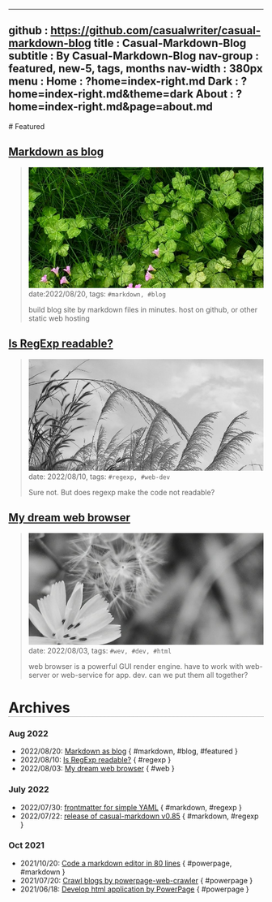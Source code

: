 -----------------------------------------------------------------------------
github     : https://github.com/casualwriter/casual-markdown-blog
title      : Casual-Markdown-Blog 
subtitle   : By Casual-Markdown-Blog
nav-group  : featured, new-5, tags, months
nav-width  : 380px
menu       : 
   Home    : ?home=index-right.md
   Dark    : ?home=index-right.md&theme=dark
   About   : ?home=index-right.md&page=about.md
-----------------------------------------------------------------------------
<style comment="show nav at right">
#header { xbackground: linear-gradient(to bottom right, #06c, #fc0); }
#left-panel  { right:0; left:auto; width: {{nav-width}} }
#right-panel { left:0; border-right:1px solid grey; right:calc({{nav-width}} + 20px) }
h1 { border-bottom:1px dotted grey }
.nav-post a  { color: teal }
.nav-tag  a  { color: #06c }
.nav-month a { color: grey }
.post-date   { font-size:10px; font-weight:400; color:#aaa }
.post-title  { font-size:16px; }
.post-tags   { left-margin:20px; padding:4px; font-size:10px; color:green; font-weight:400 }
</style>

<div id="md-post">
# Featured

## [Markdown as blog](20220820-markdown-as-blog.md)
> ![build blog site by markdown files](campo01.jpg)
> date:2022/08/20, tags: `#markdown, #blog`
> 
> build blog site by markdown files in minutes.
> host on github, or other static web hosting  

## [Is RegExp readable?](20220810-is-regexp-readable.md)
> ![does regexp make the code not readable?](campo03.jpg)
> date: 2022/08/10, tags: `#regexp, #web-dev`
> 
> Sure not. But does regexp make the code not readable?

## [My dream web browser](20220803-my-dream-web-browser.md)
> ![My Dream brwoser](campo02.jpg)
> date: 2022/08/03, tags: `#wev, #dev, #html`
> 
> web browser is a powerful GUI render engine.
> have to work with web-server or web-service for app. dev.
> can we put them all together?


# Archives
   
### Aug 2022
                    
* 2022/08/20: [Markdown as blog](20220820-markdown-as-blog.md) { #markdown, #blog, #featured }
* 2022/08/10: [Is RegExp readable?](20220810-is-regexp-readable.md) { #regexp }
* 2022/08/03: [My dream web browser](20220803-my-dream-web-browser.md) { #web }

### July 2022
                    
* 2022/07/30: [frontmatter for simple YAML](20220730-frontmatter.md) { #markdown, #regexp }
* 2022/07/22: [release of casual-markdown v0.85](20220722-casual-markdown-v0.85.md) { #markdown, #regexp }

### Oct 2021

* 2021/10/20: [Code a markdown editor in 80 lines](20211020-powerpage-markdown-editor.md) { #powerpage, #markdown }
* 2021/07/20: [Crawl blogs by powerpage-web-crawler](20210720-powerpage-web-crawler.md) { #powerpage }
* 2021/06/18: [Develop html application by PowerPage](20210618-powerpage-html-application.md) { #powerpage }

</div>
